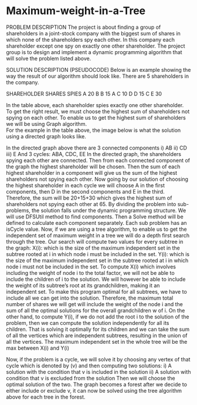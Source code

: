 # Maximum-weight-in-a-Tree
PROBLEM DESCRIPTION 
The project is about finding a group of shareholders in a joint-stock company with the biggest sum of shares in which none of the shareholders spy each other. 
In this company each shareholder except one spy on exactly one other shareholder. 
The project group is to design and implement a dynamic programming algorithm that will solve the problem listed above. 
 
SOLUTION DESCRIPTION (PSEUDOCODE) 
Below is an example showing the way the result of our algorithm should look like. 
There are 5 shareholders in the company.  
  
SHAREHOLDER 	SHARES  	SPIES 
A 	20 	B 
B 	15 	A 
C 	10 	D 
D 	15 	C 
E 	30 	  
  
In the table above, each shareholder spies exactly one other shareholder. To get the right result, we must choose the highest sum of shareholders not spying on each other. 
To enable us to get the highest sum of shareholders we will be using Graph algorithm.  
For the example in the table above, the image below is what the solution using a directed graph looks like. 
 
 
In the directed graph above there are 3 connected components 
i)              AB      ii) CD         iii) E 
And 3 cycles: ABA, CDC, EE 
In the directed graph, the shareholders spying each other are connected. Then from each connected component of the graph the highest shareholder will be chosen. Then the sum of each highest shareholder in a component will give us the sum of the highest shareholders not spying each other. 
Now going by our solution of choosing the highest shareholder in each cycle we will choose A in the first components, then D in the second components and E in the third. 
Therefore, the sum will be 20+15+30 which gives the highest sum of shareholders not spying each other at 65. 
By dividing the problem into sub-problems, the solution falls under the dynamic programming structure.
We will use DFSUtil method to find components. 
Then a Solve method will be defined to calculate each component separately. 
Each sub problem has an isCycle value. 
Now, if we are using a tree algorithm, to enable us to get the independent set of maximum weight in a tree we will do a depth first search through the tree. Our search will compute two values for every subtree in the graph:
X(i): which is the size of the maximum independent set in the subtree
rooted at i in which node i must be included in the set.
Y(i): which is the size of the maximum independent set in the subtree
rooted at i in which node i must not be included in the set.
To compute X(i) which involves including the weight of node i to the total factor, we will not be able to include the children of i to the solution. We will however be able to include the weight of its subtree’s root at its grandchildren, making it an independent set. To make this program optimal for all subtrees, we have to include all we can get into the solution. Therefore, the maximum total number of shares we will get will include the weight of the node i and the sum of all the optimal solutions for the overall grandchildren w of i. On the other hand, to compute Y(i), if we do not add the root i to the solution of the problem, then we can compute the solution independently for all its children. That is solving it optimally for its children and we can take the sum of all the vertices which are independent subtrees, resulting in the union of all the vertices.
The maximum independent set in the whole tree will be the max between X(i) and Y(i)

Now, if the problem is a cycle, we will solve it by choosing any vertex of that cycle which is denoted by (v) and then computing two solutions: 
i) A solution with the condition that v is included in the solution 
ii) A solution with condition that v is excluded from the solution 
Then we will choose the optimal solution of the two. The graph becomes a forest after we decide to either include or exclude v, it can now be solved using the tree algorithm above for each tree in the forest. 
